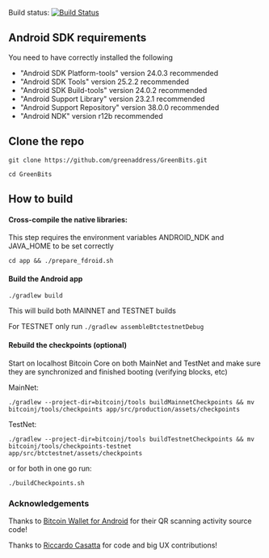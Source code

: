 Build status: [![Build Status](https://travis-ci.org/greenaddress/GreenBits.png?branch=master)](https://travis-ci.org/greenaddress/GreenBits) 

## Android SDK requirements

You need to have correctly installed the following

- "Android SDK Platform-tools" version 24.0.3 recommended
- "Android SDK Tools" version 25.2.2 recommended
- "Android SDK Build-tools" version 24.0.2 recommended
- "Android Support Library" version 23.2.1 recommended
- "Android Support Repository" version 38.0.0 recommended
- "Android NDK" version r12b recommended

## Clone the repo

`git clone https://github.com/greenaddress/GreenBits.git`

`cd GreenBits`

## How to build

#### Cross-compile the native libraries:

This step requires the environment variables ANDROID_NDK and JAVA_HOME to be set correctly

`cd app && ./prepare_fdroid.sh`

#### Build the Android app

`./gradlew build`

This will build both MAINNET and TESTNET builds

For TESTNET only run `./gradlew assembleBtctestnetDebug`

#### Rebuild the checkpoints (optional)

Start on localhost Bitcoin Core on both MainNet and TestNet and make sure they are synchronized and finished booting (verifying blocks, etc)

MainNet:

`./gradlew --project-dir=bitcoinj/tools buildMainnetCheckpoints && mv bitcoinj/tools/checkpoints app/src/production/assets/checkpoints`

TestNet:

`./gradlew --project-dir=bitcoinj/tools buildTestnetCheckpoints && mv bitcoinj/tools/checkpoints-testnet app/src/btctestnet/assets/checkpoints`

or for both in one go run:

`./buildCheckpoints.sh`

### Acknowledgements

Thanks to [Bitcoin Wallet for Android](https://github.com/schildbach/bitcoin-wallet) for their QR scanning activity source code!

Thanks to [Riccardo Casatta](https://github.com/RCasatta) for code and big UX contributions!
